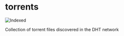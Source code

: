 torrents 
========
![Indexed](https://img.shields.io/badge/indexed-119117-blue)

Collection of torrent files discovered in the DHT network
